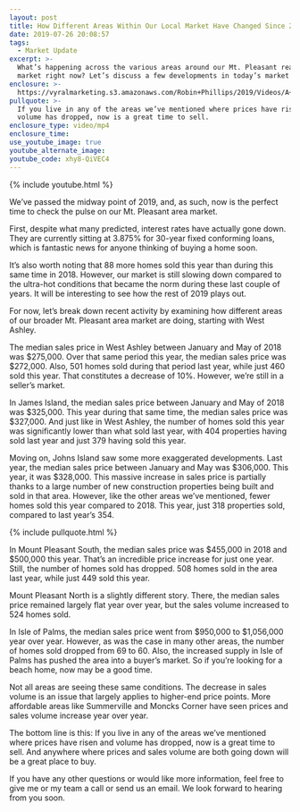 ```yaml
---
layout: post
title: How Different Areas Within Our Local Market Have Changed Since 2018
date: 2019-07-26 20:08:57
tags:
  - Market Update
excerpt: >-
  What’s happening across the various areas around our Mt. Pleasant real estate
  market right now? Let’s discuss a few developments in today’s market update.
enclosure: >-
  https://vyralmarketing.s3.amazonaws.com/Robin+Phillips/2019/Videos/A+Midyear+Market+Update.mp4
pullquote: >-
  If you live in any of the areas we’ve mentioned where prices have risen and
  volume has dropped, now is a great time to sell.
enclosure_type: video/mp4
enclosure_time:
use_youtube_image: true
youtube_alternate_image:
youtube_code: xhy8-QiVEC4
---
```


{% include youtube.html %}

We’ve passed the midway point of 2019, and, as such, now is the perfect time to check the pulse on our Mt. Pleasant area market.&nbsp;

First, despite what many predicted, interest rates have actually gone down. They are currently sitting at 3.875% for 30-year fixed conforming loans, which is fantastic news for anyone thinking of buying a home soon.&nbsp;

It’s also worth noting that 88 more homes sold this year than during this same time in 2018. However, our market is still slowing down compared to the ultra-hot conditions that became the norm during these last couple of years. It will be interesting to see how the rest of 2019 plays out.

For now, let’s break down recent activity by examining how different areas of our broader Mt. Pleasant area market are doing, starting with West Ashley.&nbsp;

The median sales price in West Ashley between January and May of 2018 was $275,000. Over that same period this year, the median sales price was $272,000. Also, 501 homes sold during that period last year, while just 460 sold this year. That constitutes a decrease of 10%. However, we’re still in a seller’s market.

In James Island, the median sales price between January and May of 2018 was $325,000. This year during that same time, the median sales price was $327,000. And just like in West Ashley, the number of homes sold this year was significantly lower than what sold last year, with 404 properties having sold last year and just 379 having sold this year.&nbsp;

Moving on, Johns Island saw some more exaggerated developments. Last year, the median sales price between January and May was $306,000. This year, it was $328,000. This massive increase in sales price is partially thanks to a large number of new construction properties being built and sold in that area. However, like the other areas we’ve mentioned, fewer homes sold this year compared to 2018. This year, just 318 properties sold, compared to last year’s 354.&nbsp;

{% include pullquote.html %}

In Mount Pleasant South, the median sales price was $455,000 in 2018 and $500,000 this year. That’s an incredible price increase for just one year. Still, the number of homes sold has dropped. 508 homes sold in the area last year, while just 449 sold this year.&nbsp;

Mount Pleasant North is a slightly different story. There, the median sales price remained largely flat year over year, but the sales volume increased to 524 homes sold.&nbsp;

In Isle of Palms, the median sales price went from $950,000 to $1,056,000 year over year. However, as was the case in many other areas, the number of homes sold dropped from 69 to 60. Also, the increased supply in Isle of Palms has pushed the area into a buyer’s market. So if you’re looking for a beach home, now may be a good time.&nbsp;

Not all areas are seeing these same conditions. The decrease in sales volume is an issue that largely applies to higher-end price points. More affordable areas like Summerville and Moncks Corner have seen prices and sales volume increase year over year.&nbsp;

The bottom line is this: If you live in any of the areas we’ve mentioned where prices have risen and volume has dropped, now is a great time to sell. And anywhere where prices and sales volume are both going down will be a great place to buy.&nbsp;

If you have any other questions or would like more information, feel free to give me or my team a call or send us an email. We look forward to hearing from you soon.<br>&nbsp;